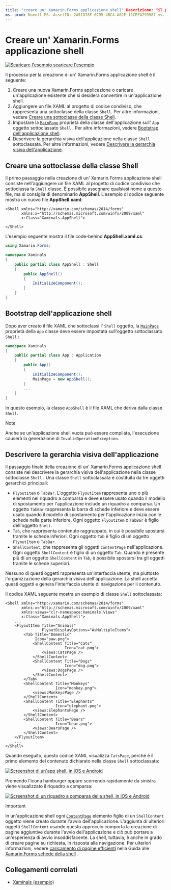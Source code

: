 ```yaml
---
title: "creare un' Xamarin.Forms applicazione shell" Descrizione: "il processo per la creazione di un' Xamarin.Forms applicazione shell consiste nel creare un file XAML che sottoclassa la classe shell, impostare la proprietà MainPage della classe App dell'applicazione sull'oggetto Shell sottoclassato e quindi descrivere la gerarchia visiva dell'applicazione nella classe della shell sottoclassata".
ms. prod: Novell MS. AssetID: 2A51D78F-6CD5-4BC4-A62E-11CEFA799987 ms. Technology: Novell-Forms Author: davidbritch ms. Author: dabritch ms. Date: 05/24/2019 no-loc: [ Xamarin.Forms , Xamarin.Essentials ]
---
```


# <a name="create-a-xamarinforms-shell-application"></a>Creare un' Xamarin.Forms applicazione shell

[![Scaricare ](~/media/shared/download.png) l'esempio scaricare l'esempio](https://docs.microsoft.com/samples/xamarin/xamarin-forms-samples/userinterface-xaminals/)

Il processo per la creazione di un' Xamarin.Forms applicazione shell è il seguente:

1. Creare una nuova Xamarin.Forms applicazione o caricare un'applicazione esistente che si desidera convertire in un'applicazione shell.
1. Aggiungere un file XAML al progetto di codice condiviso, che rappresenta una sottoclasse della classe `Shell`. Per altre informazioni, vedere [Creare una sottoclasse della classe Shell](#subclass-the-shell-class).
1. Impostare la [`MainPage`](xref:Xamarin.Forms.Application.MainPage) proprietà della classe dell'applicazione sull' `App` oggetto sottoclassato `Shell` . Per altre informazioni, vedere [Bootstrap dell'applicazione shell](#bootstrap-the-shell-application).
1. Descrivere la gerarchia visiva dell'applicazione nella classe `Shell` sottoclassata. Per altre informazioni, vedere [Descrivere la gerarchia visiva dell'applicazione](#describe-the-visual-hierarchy-of-the-application).

## <a name="subclass-the-shell-class"></a>Creare una sottoclasse della classe Shell

Il primo passaggio nella creazione di un' Xamarin.Forms applicazione shell consiste nell'aggiungere un file XAML al progetto di codice condiviso che sottoclassa la `Shell` classe. È possibile assegnare qualsiasi nome a questo file, ma si consiglia di denominarlo **AppShell**. L'esempio di codice seguente mostra un nuovo file **AppShell.xaml**:

```xaml
<Shell xmlns="http://xamarin.com/schemas/2014/forms"
       xmlns:x="http://schemas.microsoft.com/winfx/2009/xaml"
       x:Class="Xaminals.AppShell">

</Shell>
```

L'esempio seguente mostra il file code-behind **AppShell.xaml.cs**:

```csharp
using Xamarin.Forms;

namespace Xaminals
{
    public partial class AppShell : Shell
    {
        public AppShell()
        {
            InitializeComponent();
        }
    }
}
```

## <a name="bootstrap-the-shell-application"></a>Bootstrap dell'applicazione shell

Dopo aver creato il file XAML che sottoclassi l' `Shell` oggetto, la [`MainPage`](xref:Xamarin.Forms.Application.MainPage) proprietà della `App` classe deve essere impostata sull'oggetto sottoclassato `Shell` :

```csharp
namespace Xaminals
{
    public partial class App : Application
    {
        public App()
        {
            InitializeComponent();
            MainPage = new AppShell();
        }
        ...
    }
}
```

In questo esempio, la classe `AppShell` è il file XAML che deriva dalla classe `Shell`.

> [!NOTE]
> Anche se un'applicazione shell vuota può essere compilata, l'esecuzione causerà la generazione di `InvalidOperationException`.

## <a name="describe-the-visual-hierarchy-of-the-application"></a>Descrivere la gerarchia visiva dell'applicazione

Il passaggio finale della creazione di un' Xamarin.Forms applicazione shell consiste nel descrivere la gerarchia visiva dell'applicazione nella classe sottoclasse `Shell` . Una classe `Shell` sottoclassata è costituita da tre oggetti gerarchici principali:

- `FlyoutItem` o `TabBar`. L'oggetto `FlyoutItem` rappresenta uno o più elementi nel riquadro a comparsa e deve essere usato quando il modello di spostamento per l'applicazione include un riquadro a comparsa. Un oggetto `TabBar` rappresenta la barra di schede inferiore e deve essere usato quando il modello di spostamento per l'applicazione inizia con le schede nella parte inferiore. Ogni oggetto `FlyoutItem` o `TabBar` è figlio dell'oggetto `Shell`.
- `Tab`, che rappresenta contenuto raggruppato, in cui è possibile spostarsi tramite le schede inferiori. Ogni oggetto `Tab` è figlio di un oggetto `FlyoutItem` o `TabBar`.
- `ShellContent`, che rappresenta gli oggetti `ContentPage` nell'applicazione. Ogni oggetto `ShellContent` è figlio di un oggetto `Tab`. Quando è presente più di un oggetto `ShellContent` in `Tab`, è possibile spostarsi tra gli oggetti tramite le schede superiori.

Nessuno di questi oggetti rappresenta un'interfaccia utente, ma piuttosto l'organizzazione della gerarchia visiva dell'applicazione. La shell accetta questi oggetti e genera l'interfaccia utente di navigazione per il contenuto.

Il codice XAML seguente mostra un esempio di classe `Shell` sottoclassata:

```xaml
<Shell xmlns="http://xamarin.com/schemas/2014/forms"
       xmlns:x="http://schemas.microsoft.com/winfx/2009/xaml"
       xmlns:views="clr-namespace:Xaminals.Views"
       x:Class="Xaminals.AppShell">
    ...
    <FlyoutItem Title="Animals"
                FlyoutDisplayOptions="AsMultipleItems">
        <Tab Title="Domestic"
             Icon="paw.png">
            <ShellContent Title="Cats"
                          Icon="cat.png">
                <views:CatsPage />
            </ShellContent>
            <ShellContent Title="Dogs"
                          Icon="dog.png">
                <views:DogsPage />
            </ShellContent>
        </Tab>
        <ShellContent Title="Monkeys"
                      Icon="monkey.png">
            <views:MonkeysPage />
        </ShellContent>
        <ShellContent Title="Elephants"
                      Icon="elephant.png">  
            <views:ElephantsPage />
        </ShellContent>
        <ShellContent Title="Bears"
                      Icon="bear.png">
            <views:BearsPage />
        </ShellContent>
    </FlyoutItem>
    ...
</Shell>
```

Quando eseguito, questo codice XAML visualizza `CatsPage`, perché è il primo elemento del contenuto dichiarato nella classe `Shell` sottoclassata:

[![Screenshot di un'app shell, in iOS e Android](create-images/cats.png "App shell")](create-images/cats-large.png#lightbox "App shell")

Premendo l'icona hamburger oppure scorrendo rapidamente da sinistra viene visualizzato il riquadro a comparsa:

[![Screenshot di un riquadro a comparsa della shell, in iOS e Android](create-images/flyout-reduced.png "Riquadro a comparsa della shell")](create-images/flyout-reduced-large.png#lightbox "Riquadro a comparsa della shell")

> [!IMPORTANT]
> In un'applicazione shell ogni [`ContentPage`](xref:Xamarin.Forms.ContentPage) elemento figlio di un `ShellContent` oggetto viene creato durante l'avvio dell'applicazione. L'aggiunta di ulteriori oggetti `ShellContent` usando questo approccio comporta la creazione di pagine aggiuntive durante l'avvio dell'applicazione e ciò può portare a un'esperienza di avvio insoddisfacente. La shell, tuttavia, è anche in grado di creare pagine su richiesta, in risposta alla navigazione. Per ulteriori informazioni, vedere [caricamento di pagine efficienti](tabs.md#efficient-page-loading) nella Guida alle [ Xamarin.Forms schede della shell](tabs.md) .

## <a name="related-links"></a>Collegamenti correlati

- [Xaminals (esempio)](https://docs.microsoft.com/samples/xamarin/xamarin-forms-samples/userinterface-xaminals/)
